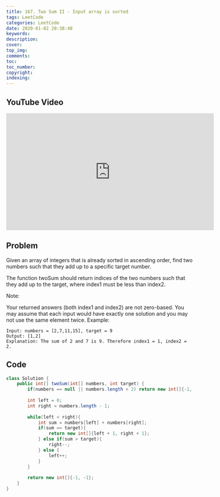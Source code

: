 ```yaml
---
title: 167. Two Sum II - Input array is sorted
tags: LeetCode
categories: LeetCode
date: 2020-01-02 20:38:48
keywords:
description:
cover:
top_img:
comments:
toc:
toc_number:
copyright:
indexing:
---
```

## YouTube Video
<iframe width="560" height="315" src="https://www.youtube.com/embed/eX2CHl6iaxQ" frameborder="0" allow="accelerometer; autoplay; encrypted-media; gyroscope; picture-in-picture" allowfullscreen></iframe>

## Problem
Given an array of integers that is already sorted in ascending order, find two numbers such that they add up to a specific target number.

The function twoSum should return indices of the two numbers such that they add up to the target, where index1 must be less than index2.

Note:

Your returned answers (both index1 and index2) are not zero-based.
You may assume that each input would have exactly one solution and you may not use the same element twice.
Example:
```
Input: numbers = [2,7,11,15], target = 9
Output: [1,2]
Explanation: The sum of 2 and 7 is 9. Therefore index1 = 1, index2 = 2.
```

## Code
```java
class Solution {
    public int[] twoSum(int[] numbers, int target) {
        if(numbers == null || numbers.length < 2) return new int[]{-1, -1};
        
        int left = 0;
        int right = numbers.length - 1;
        
        while(left < right){
            int sum = numbers[left] + numbers[right];
            if(sum == target){
                return new int[]{left + 1, right + 1};
            } else if(sum > target){
                right--;
            } else {
                left++;
            }
        }
        
        return new int[]{-1, -1};
    }
}
```